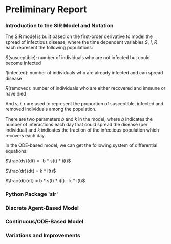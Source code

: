# Preliminary Report


### Introduction to the SIR Model and Notation

The SIR model is built based on the first-order derivative to model the spread of infectious disease, where the time dependent variables $S$, $I$, $R$ each represent the following populations:

$S$(susceptible): number of individuals who are not infected but could become infected

$I$(infected): number of individuals who are already infected and can spread disease

$R$(removed): number of individuals who are either recovered and immune or have died

And $s$, $i$, $r$ are used to represent the proportion of susceptible, infected and removed individuals among the population.

There are two parameters $b$ and $k$ in the model, where $b$ indicates the number of interactions each day that could spread the disease (per individual) and $k$ indicates the fraction of the infectious population which recovers each day.

In the ODE-based model, we can get the following system of differential equations:

$\frac{ds}{dt} = -b * s(t) * i(t)$

$\frac{dr}{dt} = k * i(t)$

$\frac{di}{dt} = b * s(t) * i(t) - k * i(t)$






### Python Package 'sir'




### Discrete Agent-Based Model




### Continuous/ODE-Based Model




### Variations and Improvements
